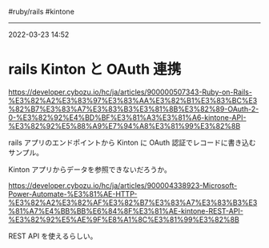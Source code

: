 #ruby/rails #kintone 

---
2022-03-23  14:52

# rails   Kinton と OAuth 連携

https://developer.cybozu.io/hc/ja/articles/900000507343-Ruby-on-Rails-%E3%82%A2%E3%83%97%E3%83%AA%E3%82%B1%E3%83%BC%E3%82%B7%E3%83%A7%E3%83%B3%E3%81%8B%E3%82%89-OAuth-2-0-%E3%82%92%E4%BD%BF%E3%81%A3%E3%81%A6-kintone-API-%E3%82%92%E5%88%A9%E7%94%A8%E3%81%99%E3%82%8B


rails アプリのエンドポイントから Kinton に OAuth 認証でレコードに書き込むサンプル。


Kinton アプリからデータを参照できないだろうか。

https://developer.cybozu.io/hc/ja/articles/900004338923-Microsoft-Power-Automate-%E3%81%AE-HTTP-%E3%82%A2%E3%82%AF%E3%82%B7%E3%83%A7%E3%83%B3%E3%81%A7%E4%BB%BB%E6%84%8F%E3%81%AE-kintone-REST-API-%E3%82%92%E5%AE%9F%E8%A1%8C%E3%81%99%E3%82%8B

REST API を使えるらしい。


